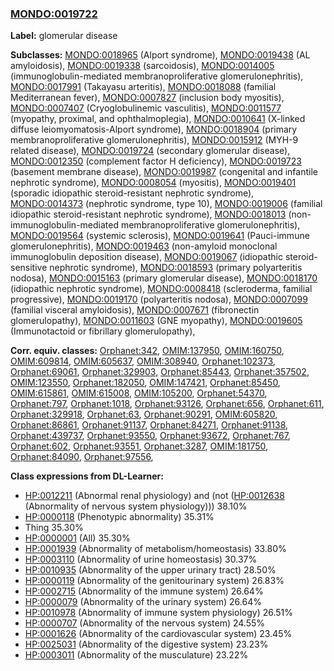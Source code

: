 
### [MONDO:0019722](http://purl.obolibrary.org/obo/MONDO_0019722)
**Label:** glomerular disease

**Subclasses:** [MONDO:0018965](http://purl.obolibrary.org/obo/MONDO_0018965) (Alport syndrome), [MONDO:0019438](http://purl.obolibrary.org/obo/MONDO_0019438) (AL amyloidosis), [MONDO:0019338](http://purl.obolibrary.org/obo/MONDO_0019338) (sarcoidosis), [MONDO:0014005](http://purl.obolibrary.org/obo/MONDO_0014005) (immunoglobulin-mediated membranoproliferative glomerulonephritis), [MONDO:0017991](http://purl.obolibrary.org/obo/MONDO_0017991) (Takayasu arteritis), [MONDO:0018088](http://purl.obolibrary.org/obo/MONDO_0018088) (familial Mediterranean fever), [MONDO:0007827](http://purl.obolibrary.org/obo/MONDO_0007827) (inclusion body myositis), [MONDO:0007407](http://purl.obolibrary.org/obo/MONDO_0007407) (Cryoglobulinemic vasculitis), [MONDO:0011577](http://purl.obolibrary.org/obo/MONDO_0011577) (myopathy, proximal, and ophthalmoplegia), [MONDO:0010641](http://purl.obolibrary.org/obo/MONDO_0010641) (X-linked diffuse leiomyomatosis-Alport syndrome), [MONDO:0018904](http://purl.obolibrary.org/obo/MONDO_0018904) (primary membranoproliferative glomerulonephritis), [MONDO:0015912](http://purl.obolibrary.org/obo/MONDO_0015912) (MYH-9 related disease), [MONDO:0019724](http://purl.obolibrary.org/obo/MONDO_0019724) (secondary glomerular disease), [MONDO:0012350](http://purl.obolibrary.org/obo/MONDO_0012350) (complement factor H deficiency), [MONDO:0019723](http://purl.obolibrary.org/obo/MONDO_0019723) (basement membrane disease), [MONDO:0019987](http://purl.obolibrary.org/obo/MONDO_0019987) (congenital and infantile nephrotic syndrome), [MONDO:0008054](http://purl.obolibrary.org/obo/MONDO_0008054) (myositis), [MONDO:0019401](http://purl.obolibrary.org/obo/MONDO_0019401) (sporadic idiopathic steroid-resistant nephrotic syndrome), [MONDO:0014373](http://purl.obolibrary.org/obo/MONDO_0014373) (nephrotic syndrome, type 10), [MONDO:0019006](http://purl.obolibrary.org/obo/MONDO_0019006) (familial idiopathic steroid-resistant nephrotic syndrome), [MONDO:0018013](http://purl.obolibrary.org/obo/MONDO_0018013) (non-immunoglobulin-mediated membranoproliferative glomerulonephritis), [MONDO:0019564](http://purl.obolibrary.org/obo/MONDO_0019564) (systemic sclerosis), [MONDO:0019641](http://purl.obolibrary.org/obo/MONDO_0019641) (Pauci-immune glomerulonephritis), [MONDO:0019463](http://purl.obolibrary.org/obo/MONDO_0019463) (non-amyloid monoclonal immunoglobulin deposition disease), [MONDO:0019067](http://purl.obolibrary.org/obo/MONDO_0019067) (idiopathic steroid-sensitive nephrotic syndrome), [MONDO:0018593](http://purl.obolibrary.org/obo/MONDO_0018593) (primary polyarteritis nodosa), [MONDO:0015163](http://purl.obolibrary.org/obo/MONDO_0015163) (primary glomerular disease), [MONDO:0018170](http://purl.obolibrary.org/obo/MONDO_0018170) (idiopathic nephrotic syndrome), [MONDO:0008418](http://purl.obolibrary.org/obo/MONDO_0008418) (scleroderma, familial progressive), [MONDO:0019170](http://purl.obolibrary.org/obo/MONDO_0019170) (polyarteritis nodosa), [MONDO:0007099](http://purl.obolibrary.org/obo/MONDO_0007099) (familial visceral amyloidosis), [MONDO:0007671](http://purl.obolibrary.org/obo/MONDO_0007671) (fibronectin glomerulopathy), [MONDO:0011603](http://purl.obolibrary.org/obo/MONDO_0011603) (GNE myopathy), [MONDO:0019605](http://purl.obolibrary.org/obo/MONDO_0019605) (Immunotactoid or fibrillary glomerulopathy), 

**Corr. equiv. classes:** [Orphanet:342](http://www.orpha.net/ORDO/Orphanet_342), [OMIM:137950](http://purl.obolibrary.org/obo/OMIM_137950), [OMIM:160750](http://purl.obolibrary.org/obo/OMIM_160750), [OMIM:609814](http://purl.obolibrary.org/obo/OMIM_609814), [OMIM:605637](http://purl.obolibrary.org/obo/OMIM_605637), [OMIM:308940](http://purl.obolibrary.org/obo/OMIM_308940), [Orphanet:102373](http://www.orpha.net/ORDO/Orphanet_102373), [Orphanet:69061](http://www.orpha.net/ORDO/Orphanet_69061), [Orphanet:329903](http://www.orpha.net/ORDO/Orphanet_329903), [Orphanet:85443](http://www.orpha.net/ORDO/Orphanet_85443), [Orphanet:357502](http://www.orpha.net/ORDO/Orphanet_357502), [OMIM:123550](http://purl.obolibrary.org/obo/OMIM_123550), [Orphanet:182050](http://www.orpha.net/ORDO/Orphanet_182050), [OMIM:147421](http://purl.obolibrary.org/obo/OMIM_147421), [Orphanet:85450](http://www.orpha.net/ORDO/Orphanet_85450), [OMIM:615861](http://purl.obolibrary.org/obo/OMIM_615861), [OMIM:615008](http://purl.obolibrary.org/obo/OMIM_615008), [OMIM:105200](http://purl.obolibrary.org/obo/OMIM_105200), [Orphanet:54370](http://www.orpha.net/ORDO/Orphanet_54370), [Orphanet:797](http://www.orpha.net/ORDO/Orphanet_797), [Orphanet:1018](http://www.orpha.net/ORDO/Orphanet_1018), [Orphanet:93126](http://www.orpha.net/ORDO/Orphanet_93126), [Orphanet:656](http://www.orpha.net/ORDO/Orphanet_656), [Orphanet:611](http://www.orpha.net/ORDO/Orphanet_611), [Orphanet:329918](http://www.orpha.net/ORDO/Orphanet_329918), [Orphanet:63](http://www.orpha.net/ORDO/Orphanet_63), [Orphanet:90291](http://www.orpha.net/ORDO/Orphanet_90291), [OMIM:605820](http://purl.obolibrary.org/obo/OMIM_605820), [Orphanet:86861](http://www.orpha.net/ORDO/Orphanet_86861), [Orphanet:91137](http://www.orpha.net/ORDO/Orphanet_91137), [Orphanet:84271](http://www.orpha.net/ORDO/Orphanet_84271), [Orphanet:91138](http://www.orpha.net/ORDO/Orphanet_91138), [Orphanet:439737](http://www.orpha.net/ORDO/Orphanet_439737), [Orphanet:93550](http://www.orpha.net/ORDO/Orphanet_93550), [Orphanet:93672](http://www.orpha.net/ORDO/Orphanet_93672), [Orphanet:767](http://www.orpha.net/ORDO/Orphanet_767), [Orphanet:602](http://www.orpha.net/ORDO/Orphanet_602), [Orphanet:93551](http://www.orpha.net/ORDO/Orphanet_93551), [Orphanet:3287](http://www.orpha.net/ORDO/Orphanet_3287), [OMIM:181750](http://purl.obolibrary.org/obo/OMIM_181750), [Orphanet:84090](http://www.orpha.net/ORDO/Orphanet_84090), [Orphanet:97556](http://www.orpha.net/ORDO/Orphanet_97556), 

**Class expressions from DL-Learner:**

- [HP:0012211](http://purl.obolibrary.org/obo/HP_0012211) (Abnormal renal physiology) and (not ([HP:0012638](http://purl.obolibrary.org/obo/HP_0012638) (Abnormality of nervous system physiology))) 38.10%
- [HP:0000118](http://purl.obolibrary.org/obo/HP_0000118) (Phenotypic abnormality) 35.31%
- Thing 35.30%
- [HP:0000001](http://purl.obolibrary.org/obo/HP_0000001) (All) 35.30%
- [HP:0001939](http://purl.obolibrary.org/obo/HP_0001939) (Abnormality of metabolism/homeostasis) 33.80%
- [HP:0003110](http://purl.obolibrary.org/obo/HP_0003110) (Abnormality of urine homeostasis) 30.37%
- [HP:0010935](http://purl.obolibrary.org/obo/HP_0010935) (Abnormality of the upper urinary tract) 28.50%
- [HP:0000119](http://purl.obolibrary.org/obo/HP_0000119) (Abnormality of the genitourinary system) 26.83%
- [HP:0002715](http://purl.obolibrary.org/obo/HP_0002715) (Abnormality of the immune system) 26.64%
- [HP:0000079](http://purl.obolibrary.org/obo/HP_0000079) (Abnormality of the urinary system) 26.64%
- [HP:0010978](http://purl.obolibrary.org/obo/HP_0010978) (Abnormality of immune system physiology) 26.51%
- [HP:0000707](http://purl.obolibrary.org/obo/HP_0000707) (Abnormality of the nervous system) 24.55%
- [HP:0001626](http://purl.obolibrary.org/obo/HP_0001626) (Abnormality of the cardiovascular system) 23.45%
- [HP:0025031](http://purl.obolibrary.org/obo/HP_0025031) (Abnormality of the digestive system) 23.23%
- [HP:0003011](http://purl.obolibrary.org/obo/HP_0003011) (Abnormality of the musculature) 23.22%


